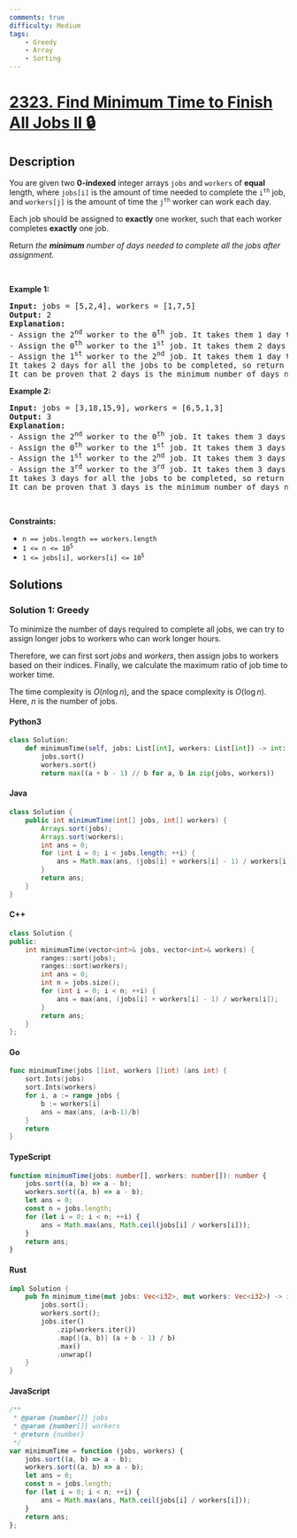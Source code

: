 ```yaml
---
comments: true
difficulty: Medium
tags:
    - Greedy
    - Array
    - Sorting
---
```


<!-- problem:start -->

# [2323. Find Minimum Time to Finish All Jobs II 🔒](https://leetcode.com/problems/find-minimum-time-to-finish-all-jobs-ii)

## Description

<!-- description:start -->

<p>You are given two <strong>0-indexed</strong> integer arrays <code>jobs</code> and <code>workers</code> of <strong>equal</strong> length, where <code>jobs[i]</code> is the amount of time needed to complete the <code>i<sup>th</sup></code> job, and <code>workers[j]</code> is the amount of time the <code>j<sup>th</sup></code> worker can work each day.</p>

<p>Each job should be assigned to <strong>exactly</strong> one worker, such that each worker completes <strong>exactly</strong> one job.</p>

<p>Return <em>the <strong>minimum</strong> number of days needed to complete all the jobs after assignment.</em></p>

<p>&nbsp;</p>
<p><strong class="example">Example 1:</strong></p>

<pre>
<strong>Input:</strong> jobs = [5,2,4], workers = [1,7,5]
<strong>Output:</strong> 2
<strong>Explanation:</strong>
- Assign the 2<sup>nd</sup> worker to the 0<sup>th</sup> job. It takes them 1 day to finish the job.
- Assign the 0<sup>th</sup> worker to the 1<sup>st</sup> job. It takes them 2 days to finish the job.
- Assign the 1<sup>st</sup> worker to the 2<sup>nd</sup> job. It takes them 1 day to finish the job.
It takes 2 days for all the jobs to be completed, so return 2.
It can be proven that 2 days is the minimum number of days needed.
</pre>

<p><strong class="example">Example 2:</strong></p>

<pre>
<strong>Input:</strong> jobs = [3,18,15,9], workers = [6,5,1,3]
<strong>Output:</strong> 3
<strong>Explanation:</strong>
- Assign the 2<sup>nd</sup> worker to the 0<sup>th</sup> job. It takes them 3 days to finish the job.
- Assign the 0<sup>th</sup> worker to the 1<sup>st</sup> job. It takes them 3 days to finish the job.
- Assign the 1<sup>st</sup> worker to the 2<sup>nd</sup> job. It takes them 3 days to finish the job.
- Assign the 3<sup>rd</sup> worker to the 3<sup>rd</sup> job. It takes them 3 days to finish the job.
It takes 3 days for all the jobs to be completed, so return 3.
It can be proven that 3 days is the minimum number of days needed.
</pre>

<p>&nbsp;</p>
<p><strong>Constraints:</strong></p>

<ul>
	<li><code>n == jobs.length == workers.length</code></li>
	<li><code>1 &lt;= n &lt;= 10<sup>5</sup></code></li>
	<li><code>1 &lt;= jobs[i], workers[i] &lt;= 10<sup>5</sup></code></li>
</ul>

<!-- description:end -->

## Solutions

<!-- solution:start -->

### Solution 1: Greedy

To minimize the number of days required to complete all jobs, we can try to assign longer jobs to workers who can work longer hours.

Therefore, we can first sort $\textit{jobs}$ and $\textit{workers}$, then assign jobs to workers based on their indices. Finally, we calculate the maximum ratio of job time to worker time.

The time complexity is $O(n \log n)$, and the space complexity is $O(\log n)$. Here, $n$ is the number of jobs.

<!-- tabs:start -->

#### Python3

```python
class Solution:
    def minimumTime(self, jobs: List[int], workers: List[int]) -> int:
        jobs.sort()
        workers.sort()
        return max((a + b - 1) // b for a, b in zip(jobs, workers))
```

#### Java

```java
class Solution {
    public int minimumTime(int[] jobs, int[] workers) {
        Arrays.sort(jobs);
        Arrays.sort(workers);
        int ans = 0;
        for (int i = 0; i < jobs.length; ++i) {
            ans = Math.max(ans, (jobs[i] + workers[i] - 1) / workers[i]);
        }
        return ans;
    }
}
```

#### C++

```cpp
class Solution {
public:
    int minimumTime(vector<int>& jobs, vector<int>& workers) {
        ranges::sort(jobs);
        ranges::sort(workers);
        int ans = 0;
        int n = jobs.size();
        for (int i = 0; i < n; ++i) {
            ans = max(ans, (jobs[i] + workers[i] - 1) / workers[i]);
        }
        return ans;
    }
};
```

#### Go

```go
func minimumTime(jobs []int, workers []int) (ans int) {
	sort.Ints(jobs)
	sort.Ints(workers)
	for i, a := range jobs {
		b := workers[i]
		ans = max(ans, (a+b-1)/b)
	}
	return
}
```

#### TypeScript

```ts
function minimumTime(jobs: number[], workers: number[]): number {
    jobs.sort((a, b) => a - b);
    workers.sort((a, b) => a - b);
    let ans = 0;
    const n = jobs.length;
    for (let i = 0; i < n; ++i) {
        ans = Math.max(ans, Math.ceil(jobs[i] / workers[i]));
    }
    return ans;
}
```

#### Rust

```rust
impl Solution {
    pub fn minimum_time(mut jobs: Vec<i32>, mut workers: Vec<i32>) -> i32 {
        jobs.sort();
        workers.sort();
        jobs.iter()
            .zip(workers.iter())
            .map(|(a, b)| (a + b - 1) / b)
            .max()
            .unwrap()
    }
}
```

#### JavaScript

```js
/**
 * @param {number[]} jobs
 * @param {number[]} workers
 * @return {number}
 */
var minimumTime = function (jobs, workers) {
    jobs.sort((a, b) => a - b);
    workers.sort((a, b) => a - b);
    let ans = 0;
    const n = jobs.length;
    for (let i = 0; i < n; ++i) {
        ans = Math.max(ans, Math.ceil(jobs[i] / workers[i]));
    }
    return ans;
};
```

<!-- tabs:end -->

<!-- solution:end -->

<!-- problem:end -->
